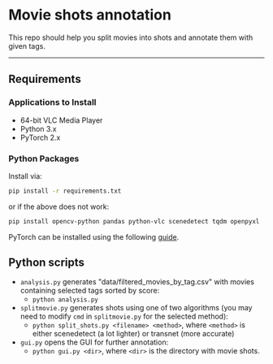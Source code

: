 # Movie shots annotation

This repo should help you split movies into shots and annotate them with given tags.

---

## Requirements

### Applications to Install
- 64-bit VLC Media Player
- Python 3.x
- PyTorch 2.x

### Python Packages
Install via:
```bash
pip install -r requirements.txt
```
or if the above does not work:
```bash
pip install opencv-python pandas python-vlc scenedetect tqdm openpyxl
```
PyTorch can be installed using the following [guide](https://pytorch.org/get-started/locally/).

## Python scripts

- `analysis.py` generates "data/filtered_movies_by_tag.csv" with movies containing selected tags sorted by score:
    - `python analysis.py`
- `splitmovie.py` generates shots using one of two algorithms (you may need to modify `cmd` in `splitmovie.py` for the selected method):
    - `python split_shots.py <filename> <method>`, where `<method>` is either scenedetect (a lot lighter) or transnet (more accurate)
- `gui.py` opens the GUI for further annotation:
    - `python gui.py <dir>`, where `<dir>` is the directory with movie shots.

